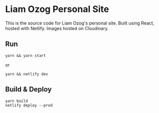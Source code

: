# Liam Ozog Personal Site

This is the source code for Liam Ozog's personal site. Built using React, hosted with Netlify. Images hosted on Cloudinary.

## Run
```
yarn && yarn start
```
or
```
yarn && netlify dev
```

## Build & Deploy
```
yarn build
netlify deploy --prod
```
